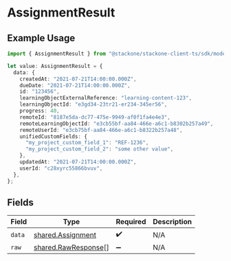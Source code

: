 # AssignmentResult

## Example Usage

```typescript
import { AssignmentResult } from "@stackone/stackone-client-ts/sdk/models/shared";

let value: AssignmentResult = {
  data: {
    createdAt: "2021-07-21T14:00:00.000Z",
    dueDate: "2021-07-21T14:00:00.000Z",
    id: "123456",
    learningObjectExternalReference: "learning-content-123",
    learningObjectId: "e3gd34-23tr21-er234-345er56",
    progress: 40,
    remoteId: "8187e5da-dc77-475e-9949-af0f1fa4e4e3",
    remoteLearningObjectId: "e3cb55bf-aa84-466e-a6c1-b8302b257a49",
    remoteUserId: "e3cb75bf-aa84-466e-a6c1-b8322b257a48",
    unifiedCustomFields: {
      "my_project_custom_field_1": "REF-1236",
      "my_project_custom_field_2": "some other value",
    },
    updatedAt: "2021-07-21T14:00:00.000Z",
    userId: "c28xyrc55866bvuv",
  },
};
```

## Fields

| Field                                                             | Type                                                              | Required                                                          | Description                                                       |
| ----------------------------------------------------------------- | ----------------------------------------------------------------- | ----------------------------------------------------------------- | ----------------------------------------------------------------- |
| `data`                                                            | [shared.Assignment](../../../sdk/models/shared/assignment.md)     | :heavy_check_mark:                                                | N/A                                                               |
| `raw`                                                             | [shared.RawResponse](../../../sdk/models/shared/rawresponse.md)[] | :heavy_minus_sign:                                                | N/A                                                               |
